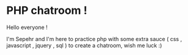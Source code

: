 # PHP chatroom !

Hello everyone !

I'm Sepehr and I'm here to practice php with some extra sauce ( css , javascript , jquery , sql ) to create a chatroom, wish me luck :)